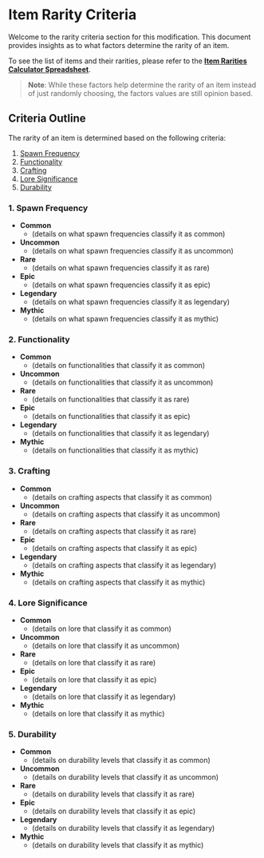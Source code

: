
# Item Rarity Criteria

Welcome to the rarity criteria section for this modification. This document provides insights as to what factors determine the rarity of an item.

To see the list of items and their rarities, please refer to the [**Item Rarities Calculator Spreadsheet**](https://docs.google.com/spreadsheets/d/19GUh8aYRBGjHIv6Q4XgQe_q5LnUdL6oR5PuvzfPH0rQ/edit?usp=sharing).

> **Note**: While these factors help determine the rarity of an item instead of just randomly choosing, the factors values are still opinion based.

## Criteria Outline

The rarity of an item is determined based on the following criteria:
1. [Spawn Frequency](#1-spawn-frequency)
2. [Functionality](#2-functionality)
3. [Crafting](#3-crafting)
4. [Lore Significance](#4-lore-significance)
5. [Durability](#5-durability)

### 1. Spawn Frequency

- **Common**
  - (details on what spawn frequencies classify it as common)
- **Uncommon**
  - (details on what spawn frequencies classify it as uncommon)
- **Rare**
  - (details on what spawn frequencies classify it as rare)
- **Epic**
  - (details on what spawn frequencies classify it as epic)
- **Legendary**
  - (details on what spawn frequencies classify it as legendary)
- **Mythic**
  - (details on what spawn frequencies classify it as mythic)

### 2. Functionality

- **Common**
  - (details on functionalities that classify it as common)
- **Uncommon**
  - (details on functionalities that classify it as uncommon)
- **Rare**
  - (details on functionalities that classify it as rare)
- **Epic**
  - (details on functionalities that classify it as epic)
- **Legendary**
  - (details on functionalities that classify it as legendary)
- **Mythic**
  - (details on functionalities that classify it as mythic)

### 3. Crafting

- **Common**
  - (details on crafting aspects that classify it as common)
- **Uncommon**
  - (details on crafting aspects that classify it as uncommon)
- **Rare**
  - (details on crafting aspects that classify it as rare)
- **Epic**
  - (details on crafting aspects that classify it as epic)
- **Legendary**
  - (details on crafting aspects that classify it as legendary)
- **Mythic**
  - (details on crafting aspects that classify it as mythic)

### 4. Lore Significance

- **Common**
  - (details on lore that classify it as common)
- **Uncommon**
  - (details on lore that classify it as uncommon)
- **Rare**
  - (details on lore that classify it as rare)
- **Epic**
  - (details on lore that classify it as epic)
- **Legendary**
  - (details on lore that classify it as legendary)
- **Mythic**
  - (details on lore that classify it as mythic)

### 5. Durability

- **Common**
  - (details on durability levels that classify it as common)
- **Uncommon**
  - (details on durability levels that classify it as uncommon)
- **Rare**
  - (details on durability levels that classify it as rare)
- **Epic**
  - (details on durability levels that classify it as epic)
- **Legendary**
  - (details on durability levels that classify it as legendary)
- **Mythic**
  - (details on durability levels that classify it as mythic)
